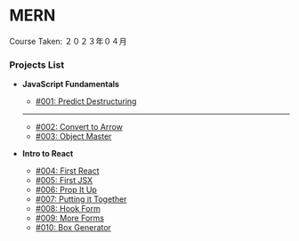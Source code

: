 # MERN

Course Taken: ２０２３年０４月

### Projects List

- **JavaScript Fundamentals**
    - [#001: Predict Destructuring](JS_Fundamentals/001-Predict_Destructuring/)
    ---
    - [#002: Convert to Arrow](#)
    - [#003: Object Master](#)

- **Intro to React**
    - [#004: First React](#)
    - [#005: First JSX](#)
    - [#006: Prop It Up](#)
    - [#007: Putting it Together](#)
    - [#008: Hook Form](#)
    - [#009: More Forms](#)
    - [#010: Box Generator](#)